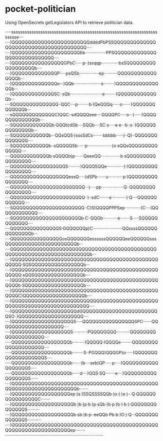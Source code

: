 # pocket-politician

Using OpenSecrets getLegislators API to retrieve politician data.

·····sssssssssssssssssssssssssssssssssssssssssssssssssssssssssssssssssssssse····
····)QQQQQQQQQQQQQQQQQQQQQQQQddddPbPSSQQQQQQQQQQQQQQQQQQQQQQQQQQQQQQQQQQQQQQ····
····)QQQQQQQQQQQQQQQQQQQQQbb·················PPSQQQQQQGQQQQQQQQQQQQQQQQQQQQQ····
····)QQQQQQQQQQQQQQQQGPbC······p··)ssqqp··············bsSQQQQQQQQQQQQQQQQQQb····
····)QQQQQQQQQQQQQQP·····psQSb················ep···········QQQQQQQQQQQQQQQQb···
····)QQQQQQQQQQQQQQo···)QQb······················s·········)QQQQQQQQQQQQQQQb···
····)QQQQQQQQQQQQQSC··sQb··························e·········)QQQQQQQQQQQQQb···
····SQQQQQQQQQQQQQQ··QQC····p·········b·)QeQQQq······o·······)QQQQQQQQQQQQQb···
····sQQQQQQQQQQQQQC)QQC··sdQQQQeee····GQQQPC·····o···)······)QQQQQQQQQQQQQQb···
····SQQQQQQQQQQQQb·QQQb)dGb····SQQb····SC·s·····e·e···b··s··)QQQQQQQQQQQQQQb···
····SQQQQQQQQQQQb···QQsQQS·)sssSdCs········bbbbb······)··Q)··QQQQQQQQQQQQQQ····
····SQQQQQQQQQQQb··sQQQQQSb······p····················)o·sQQsQQQQQQQQQQQQQQ····
····QQQQQQQQQQQQb·sQQQQb)p·······QeeeQQ················b·sQQQQQQQQQQQQQQQQQ····
····QQQQQQQQQQQQQQQQQS··········)QQQQSQQe··············)·)QQQQQQQQQQQQQQQQQ····
····QQQQQQQQQQQQQQQQQQessQ·····)dSPb·······u············p·)QQQQQQQQQQQQQQQQ····
····QQQQQQQQQQQQQQQQQQQQQQQ···)·····pp··················Q··QQQQQQQQQQQQQQQQ····
····QQQQQQQQQQQQQQQQQQQQQQQ··)··sdC········e············)·Q····QQQQQQQQQQQQ····
····SQQQQQQQQQQQQQQQQQQQQQQ··C)S)QQQQPPPSep·············)C····(QQQQQQQQQQQQ····
····SQQQQQQQQQQQQQQQQQQQQQb·C··QQGb············e········S·····SQQQQQQQQQQQQ····
····QQQQQQQQQQQQQQQS·GQQQQQQp)C························QQssssQQQQQQQQQQQQQQb···
····QQQQQQQQQQQQQQQQosQQQQQQQessssssQQQQQQeeQQQQQQsssQQQQQQQQQQQQQQQQQQQQQQb···
····QQQQQQQQQQQQQQQQQQQQQQQQQQQQQQQQQQQQQQQQQQQQQQQQQQQQQQQQQQQQQQQQQQQQQQQb···
····)QQQQQQQQQQQQQQQQQQQQQQQQQQQQQQQQQQQQQQQQQQQQQQQQQQ·SQSQQQQQQQQQQQQQQQQb···
····)QQQQQQQQQQQQQQQQQQQQQQQQQQQQQQQQQQQQQQQQQQQQQQQQQQ·sQQSQQQQQQQQQQQQQQQb····
····)QQQQQQQQQQQQQQQQQQQQQQQQQQQQQQQQQQQQQQQQQQQQQQQQQb·SQQQQQQQQQQQQQQQQQQb····
····)QQQQQQQQQQQQQQQQQQQQQQQQQQQQQQQQQQQQQQQQQQQQQQQQQC)QQQQQQQQQQQQQQQQQQQb····
····)QQQQQQQQQQQQQQQQQQQQQQQQQQQQQQQQQQQQQQQQQQQQQQQQQQSQQQQQQQQQQQQQQQQQQQQ····
····)QQQQQQQQQQQQQQQQQQQQdGQQQQQQQQQQQQQQQQQQQQQQQQSO··)QQQQQQQQQQQQQQQQQQQQ····
····)QQQQQQQQQQQQQQQQQQQS·····QQQQQQQQQQQQQQQQSPC·······QQQQQQQQQQQQQQQQQQQQ····
····)QQQQQQQQQQQQQQQQQQS············PQQQQQQQQ···········QQQQQQQQQQQQQQQQQQQQ····
·····QQQQQQQQQQQQQQQQQQb··········)QQQQQ·)QQQQe·········QQQQQQQQQQQQQQQQQQQQ····
·····QQQQQQQQQQQQQQQQQQb·········S··PGQQQ)QQQGP)o······)QQQQQQQQQQQQQQQQQQQS····
·····QQQQQQQQQQQQQQQQQQb·······)b····seb)QP······p·····)QQQQQQQQQQQQQQQQQQS·····
·····QQQQQQQQQQQQQQQQQQb······d····)QQS·SQ········e····)QQQQQQQQQQQQQQQQQS······
····)QQQQQQQQQQQQQQQQQQQQQQQQQQQQQQQQQQQQQQQQQQQQQQQQQQQQQQQQQQQQQQQQQQQb·······
····)QQQQQQQQQQQQQQQQQQep·)s·)SSQSSSSQQb·)o·(·)e·)···Q·QQQQQQQQQQQQQQQQC········
····)QQQQQQQQQQQQQQQQQQQb·)b·)p·b·)p·sQb·)b·p·)b·)·b·)·QQQQQQQQQQQQQQS··········
····)QQQQQQQQQQQQQQQQQQQb·sb·)b·p··eeQQb·Pb·b·)O·)·Q···QQQQQQQQQQQQQS···········
····)QQQQQQQQQQQQQQQQQQQQQQQQQQQQQQQQQQQQQQQQQQQQQQQQQQQQQQQQQQQQQQQQQep········
················································································
